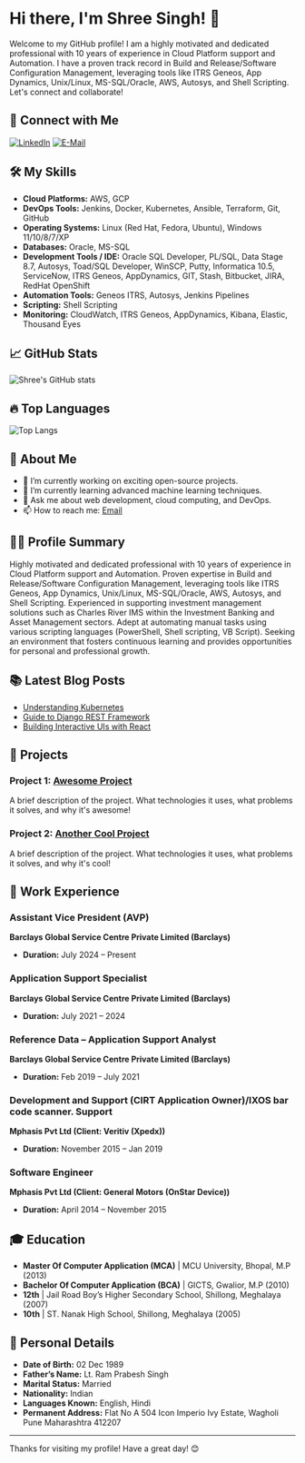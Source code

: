 # Hi there, I'm Shree Singh! 👋

Welcome to my GitHub profile! I am a highly motivated and dedicated professional with 10 years of experience in Cloud Platform support and Automation. I have a proven track record in Build and Release/Software Configuration Management, leveraging tools like ITRS Geneos, App Dynamics, Unix/Linux, MS-SQL/Oracle, AWS, Autosys, and Shell Scripting. Let's connect and collaborate!

## 🔗 Connect with Me
[![LinkedIn](https://img.shields.io/badge/LinkedIn-0077B5?style=for-the-badge&logo=linkedin&logoColor=white)](https://www.linkedin.com/in/shree-singh/)
[![E-Mail](https://img.shields.io/badge/Email-D14836?style=for-the-badge&logo=gmail&logoColor=white)](mailto:singshre@yahoo.com)

## 🛠️ My Skills
- **Cloud Platforms:** AWS, GCP
- **DevOps Tools:** Jenkins, Docker, Kubernetes, Ansible, Terraform, Git, GitHub
- **Operating Systems:** Linux (Red Hat, Fedora, Ubuntu), Windows 11/10/8/7/XP
- **Databases:** Oracle, MS-SQL
- **Development Tools / IDE:** Oracle SQL Developer, PL/SQL, Data Stage 8.7, Autosys, Toad/SQL Developer, WinSCP, Putty, Informatica 10.5, ServiceNow, ITRS Geneos, AppDynamics, GIT, Stash, Bitbucket, JIRA, RedHat OpenShift
- **Automation Tools:** Geneos ITRS, Autosys, Jenkins Pipelines
- **Scripting:** Shell Scripting
- **Monitoring:** CloudWatch, ITRS Geneos, AppDynamics, Kibana, Elastic, Thousand Eyes

## 📈 GitHub Stats
![Shree's GitHub stats](https://github-readme-stats.vercel.app/api?username=singshre&show_icons=true&theme=radical)

## 🔥 Top Languages
![Top Langs](https://github-readme-stats.vercel.app/api/top-langs/?username=singshre&layout=compact&theme=radical)

## 🌱 About Me
- 🔭 I’m currently working on exciting open-source projects.
- 🌱 I’m currently learning advanced machine learning techniques.
- 💬 Ask me about web development, cloud computing, and DevOps.
- 📫 How to reach me: [Email](mailto:singshre@yahoo.com)

## 👨‍💼 Profile Summary
Highly motivated and dedicated professional with 10 years of experience in Cloud Platform support and Automation. Proven expertise in Build and Release/Software Configuration Management, leveraging tools like ITRS Geneos, App Dynamics, Unix/Linux, MS-SQL/Oracle, AWS, Autosys, and Shell Scripting. Experienced in supporting investment management solutions such as Charles River IMS within the Investment Banking and Asset Management sectors. Adept at automating manual tasks using various scripting languages (PowerShell, Shell scripting, VB Script). Seeking an environment that fosters continuous learning and provides opportunities for personal and professional growth.

## 📚 Latest Blog Posts
<!-- BLOG-POST-LIST:START -->
- [Understanding Kubernetes](https://shree-singh.com/kubernetes)
- [Guide to Django REST Framework](https://shree-singh.com/django-rest-framework)
- [Building Interactive UIs with React](https://shree-singh.com/react-ui)
<!-- BLOG-POST-LIST:END -->

## 🎨 Projects
### Project 1: [Awesome Project](https://github.com/singshre/awesome-project)
A brief description of the project. What technologies it uses, what problems it solves, and why it's awesome!

### Project 2: [Another Cool Project](https://github.com/singshre/cool-project)
A brief description of the project. What technologies it uses, what problems it solves, and why it's cool!

## 💼 Work Experience

### Assistant Vice President (AVP)
**Barclays Global Service Centre Private Limited (Barclays)**
- **Duration:** July 2024 – Present

### Application Support Specialist
**Barclays Global Service Centre Private Limited (Barclays)**
- **Duration:** July 2021 – 2024

### Reference Data – Application Support Analyst
**Barclays Global Service Centre Private Limited (Barclays)**
- **Duration:** Feb 2019 – July 2021

### Development and Support (CIRT Application Owner)/IXOS bar code scanner. Support
**Mphasis Pvt Ltd (Client: Veritiv (Xpedx))**
- **Duration:** November 2015 – Jan 2019

### Software Engineer
**Mphasis Pvt Ltd (Client: General Motors (OnStar Device))**
- **Duration:** April 2014 – November 2015

## 🎓 Education
- **Master Of Computer Application (MCA)** | MCU University, Bhopal, M.P (2013)
- **Bachelor Of Computer Application (BCA)** | GICTS, Gwalior, M.P (2010)
- **12th** | Jail Road Boy’s Higher Secondary School, Shillong, Meghalaya (2007)
- **10th** | ST. Nanak High School, Shillong, Meghalaya (2005)

## 📍 Personal Details
- **Date of Birth:** 02 Dec 1989
- **Father’s Name:** Lt. Ram Prabesh Singh
- **Marital Status:** Married
- **Nationality:** Indian
- **Languages Known:** English, Hindi
- **Permanent Address:** Flat No A 504 Icon Imperio Ivy Estate, Wagholi Pune Maharashtra 412207

---

Thanks for visiting my profile! Have a great day! 😊